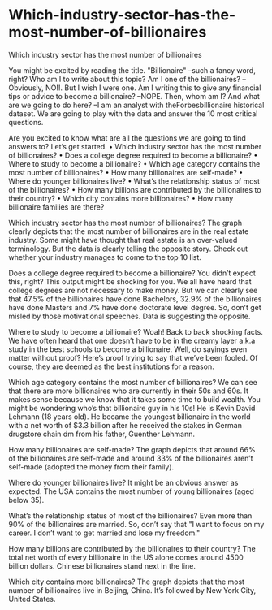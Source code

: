 # Which-industry-sector-has-the-most-number-of-billionaires
Which industry sector has the most number of billionaires

You might be excited by reading the title. "Billionaire" –such a fancy word, right?
Who am I to write about this topic? Am I one of the billionaires? –Obviously, NO!!. But I wish I were one.
Am I writing this to give any financial tips or advice to become a billionaire? –NOPE.
Then, whom am I? And what are we going to do here? –I am an analyst with theForbesbillionaire historical dataset. We are going to play with the data and answer the 10 most critical questions.



Are you excited to know what are all the questions we are going to find answers to? Let’s get started.
•
Which industry sector has the most number of billionaires?
•
Does a college degree required to become a billionaire?
•
Where to study to become a billionaire?
•
Which age category contains the most number of billionaires?
•
How many billionaires are self-made?
•
Where do younger billionaires live?
•
What’s the relationship status of most of the billionaires?
•
How many billions are contributed by the billionaires to their country?
•
Which city contains more billionaires?
•
How many billionaire families are there?


Which industry sector has the most number of billionaires?
The graph clearly depicts that the most number of billionaires are in the real estate industry. Some might have thought that real estate is an over-valued terminology. But the data is clearly telling the opposite story. Check out whether your industry manages to come to the top 10 list.

Does a college degree required to become a billionaire?
You didn’t expect this, right? This output might be shocking for you. We all have heard that college degrees are not necessary to make money. But we can clearly see that 47.5% of the billionaires have done Bachelors, 32.9% of the billionaires have done Masters and 7% have done doctorate level degree. So, don’t get misled by those motivational speeches. Data is suggesting the opposite.

Where to study to become a billionaire?
Woah! Back to back shocking facts. We have often heard that one doesn’t have to be in the creamy layer a.k.a study in the best schools to become a billionaire. Well, do sayings even matter without proof? Here’s proof trying to say that we’ve been fooled. Of course, they are deemed as the best institutions for a reason.


Which age category contains the most number of billionaires?
We can see that there are more billionaires who are currently in their 50s and 60s. It makes sense because we know that it takes some time to build wealth.
You might be wondering who’s that billionaire guy in his 10s! He is Kevin David Lehmann (18 years old). He became the youngest billionaire in the world with a net worth of $3.3 billion after he received the stakes in German drugstore chain dm from his father, Guenther Lehmann.

How many billionaires are self-made?
The graph depicts that around 66% of the billionaires are self-made and around 33% of the billionaires aren’t self-made (adopted the money from their family).

Where do younger billionaires live?
It might be an obvious answer as expected. The USA contains the most number of young billionaires (aged below 35).

What’s the relationship status of most of the billionaires?
Even more than 90% of the billionaires are married. So, don’t say that "I want to focus on my career. I don’t want to get married and lose my freedom."

How many billions are contributed by the billionaires to their country?
The total net worth of every billionaire in the US alone comes around 4500 billion dollars. Chinese billionaires stand next in the line.

Which city contains more billionaires?
The graph depicts that the most number of billionaires live in Beijing, China. It’s followed by New York City, United States.






